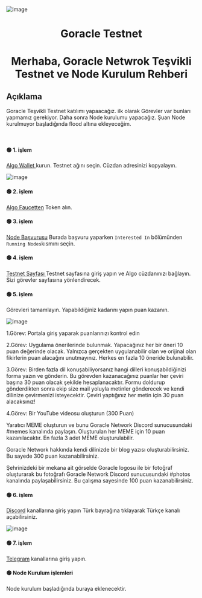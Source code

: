 ![image](https://user-images.githubusercontent.com/101635385/215120356-a5e13929-fa35-4c32-a810-2a0784f5262e.png)


<h1 align="center"> Goracle Testnet </h1>
<h1 align="center"> Merhaba,  Goracle Netwrok Teşvikli Testnet ve Node Kurulum Rehberi <br>
</h1>


## Açıklama

Goracle Teşvikli Testnet katılımı yapaacağız. ilk olarak Görevler var bunları yapmamız gerekiyor. Daha sonra Node kurulumu yapacağız. Şuan Node kurulmuyor başladığında flood altına ekleyeceğim.

<br>

#### 🟢 1. işlem

[Algo Wallet ](https://wallet.myalgo.com/) kurun. Testnet ağını seçin. Cüzdan adresinizi kopyalayın. 

![image](https://user-images.githubusercontent.com/101635385/215122859-fe1371e8-c6ba-4b05-8963-ed8e8592a84c.png)

#### 🟢 2. işlem

[Algo Faucetten](https://testnet.algoexplorer.io/dispenser) Token alın. 

#### 🟢 3. işlem

[Node Başvurusu](https://www.goracle.io/contact) Burada başvuru yaparken `Interested In` bölümünden `Running Nodes`kısmını seçin. 

#### 🟢 4. işlem

[Testnet Sayfası ](https://testnet-app.goracle.io/incentivized-testnet) Testnet sayfasına giriş yapın ve Algo cüzdanınızı bağlayın. Sizi görevler sayfasına yönlendirecek.

#### 🟢 5. işlem

Görevleri tamamlayın. Yapabildiğiniz kadarını yapın puan kazanın. 

![image](https://user-images.githubusercontent.com/101635385/215124937-98a60694-b13c-42f8-98f9-08905238bff6.png)

1.Görev:
Portala giriş yaparak puanlarınızı kontrol edin

2.Görev: Uygulama önerilerinde bulunmak. Yapacağınız her bir öneri 10 puan değerinde olacak. Yalnızca gerçekten uygulanabilir olan ve orijinal olan fikirlerin puan alacağını unutmayınız. Herkes en fazla 10 öneride bulunabilir.

3.Görev: Birden fazla dil konuşabiliyorsanız hangi dilleri konuşabildiğinizi forma yazın ve gönderin. Bu görevden kazanacağınız puanlar her çeviri başına 30 puan olacak şekilde hesaplanacaktır. Formu doldurup gönderdikten sonra ekip size mail yoluyla metinler gönderecek ve kendi dilinize çevirmenizi isteyecektir. Çeviri yaptığınız her metin için 30 puan alacaksınız!

4.Görev: Bir YouTube videosu oluşturun (300 Puan)

Yaratıcı MEME oluşturun ve bunu Goracle Network Discord sunucusundaki #memes kanalında paylaşın. Oluşturulan her MEME için 10 puan kazanılacaktır. En fazla 3 adet MEME oluşturulabilir.

Goracle Network hakkında kendi dilinizde bir blog yazısı oluşturabilirsiniz. Bu sayede 300 puan kazanabilirsiniz.

Şehrinizdeki bir mekana ait görselde Goracle logosu ile bir fotoğraf oluşturarak bu fotoğrafı Goracle Network Discord sunucusundaki #photos kanalında paylaşabilirsiniz. Bu çalışma sayesinde 100 puan kazanabilirsiniz.

#### 🟢 6. işlem

[Discord](https://discord.gg/M7wSArcGDX) kanallarına giriş yapın Türk bayrağına tıklayarak Türkçe kanalı açabilirsiniz.

![image](https://user-images.githubusercontent.com/101635385/215125786-9b12ffcd-791d-42e6-b1cf-5c5e3c3b0da1.png)

#### 🟢 7. işlem

[Telegram](https://t.me/Goracle_Turkey) kanallarına giriş yapın.


#### 🟢 Node Kurulum işlemleri

Node kurulum başladığında buraya eklenecektir. 

